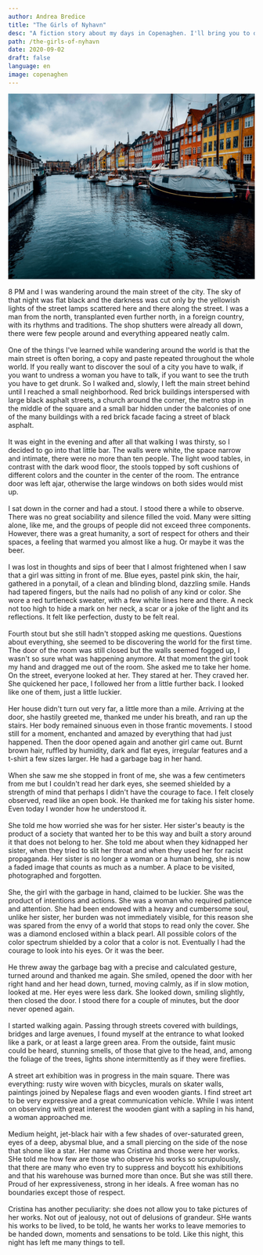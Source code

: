 ```yaml
---
author: Andrea Bredice
title: "The Girls of Nyhavn"
desc: "A fiction story about my days in Copenaghen. I'll bring you to discover that beatiful city with the help of three girls and some beer."
path: /the-girls-of-nyhavn
date: 2020-09-02
draft: false
language: en
image: copenaghen
---
```


![](../../images/copenaghen.JPG)

8 PM and I was wandering around the main street of the city. The sky of that night was flat black and the darkness was cut only by the yellowish lights of the street lamps scattered here and there along the street. I was a man from the north, transplanted even further north, in a foreign country, with its rhythms and traditions. The shop shutters were already all down, there were few people around and everything appeared neatly calm.
<br/>
<br/>
One of the things I've learned while wandering around the world is that the main street is often boring, a copy and paste repeated throughout the whole world. If you really want to discover the soul of a city you have to walk, if you want to undress a woman you have to talk, if you want to see the truth you have to get drunk. So I walked and, slowly, I left the main street behind until I reached a small neighborhood. Red brick buildings interspersed with large black asphalt streets, a church around the corner, the metro stop in the middle of the square and a small bar hidden under the balconies of one of the many buildings with a red brick facade facing a street of black asphalt.
<br/>
<br/>
It was eight in the evening and after all that walking I was thirsty, so I decided to go into that little bar. The walls were white, the space narrow and intimate, there were no more than ten people. The light wood tables, in contrast with the dark wood floor, the stools topped by soft cushions of different colors and the counter in the center of the room. The entrance door was left ajar, otherwise the large windows on both sides would mist up.
<br/>
<br/>
I sat down in the corner and had a stout. I stood there a while to observe. There was no great sociability and silence filled the void. Many were sitting alone, like me, and the groups of people did not exceed three components. However, there was a great humanity, a sort of respect for others and their spaces, a feeling that warmed you almost like a hug. Or maybe it was the beer.
<br/>
<br/>
I was lost in thoughts and sips of beer that I almost frightened when I saw that a girl was sitting in front of me. Blue eyes, pastel pink skin, the hair, gathered in a ponytail, of a clean and blinding blond, dazzling smile. Hands had tapered fingers, but the nails had no polish of any kind or color. She wore a red turtleneck sweater, with a few white lines here and there. A neck not too high to hide a mark on her neck, a scar or a joke of the light and its reflections. It felt like perfection, dusty to be felt real.
<br/>
<br/>
Fourth stout but she still hadn't stopped asking me questions. Questions about everything, she seemed to be discovering the world for the first time. The door of the room was still closed but the walls seemed fogged up, I wasn't so sure what was happening anymore. At that moment the girl took my hand and dragged me out of the room. She asked me to take her home. On the street, everyone looked at her. They stared at her. They craved her. She quickened her pace, I followed her from a little further back. I looked like one of them, just a little luckier.
<br/>
<br/>
Her house didn't turn out very far, a little more than a mile. Arriving at the door, she hastily greeted me, thanked me under his breath, and ran up the stairs. Her body remained sinuous even in those frantic movements. I stood still for a moment, enchanted and amazed by everything that had just happened. Then the door opened again and another girl came out. Burnt brown hair, ruffled by humidity, dark and flat eyes, irregular features and a t-shirt a few sizes larger. He had a garbage bag in her hand.
<br/>
<br/>
When she saw me she stopped in front of me, she was a few centimeters from me but I couldn't read her dark eyes, she seemed shielded by a strength of mind that perhaps I didn't have the courage to face. I felt closely observed, read like an open book. He thanked me for taking his sister home. Even today I wonder how he understood it.
<br/>
<br/>
She told me how worried she was for her sister. Her sister's beauty is the product of a society that wanted her to be this way and built a story around it that does not belong to her. She told me about when they kidnapped her sister, when they tried to slit her throat and when they used her for racist propaganda. Her sister is no longer a woman or a human being, she is now a faded image that counts as much as a number. A place to be visited, photographed and forgotten.
<br/>
<br/>
She, the girl with the garbage in hand, claimed to be luckier. She was the product of intentions and actions. She was a woman who required patience and attention. She had been endowed with a heavy and cumbersome soul, unlike her sister, her burden was not immediately visible, for this reason she was spared from the envy of a world that stops to read only the cover. She was a diamond enclosed within a black pearl. All possible colors of the color spectrum shielded by a color that a color is not. Eventually I had the courage to look into his eyes. Or it was the beer.
<br/>
<br/>
He threw away the garbage bag with a precise and calculated gesture, turned around and thanked me again. She smiled, opened the door with her right hand and her head down, turned, moving calmly, as if in slow motion, looked at me. Her eyes were less dark. She looked down, smiling slightly, then closed the door. I stood there for a couple of minutes, but the door never opened again.
<br/>
<br/>
I started walking again. Passing through streets covered with buildings, bridges and large avenues, I found myself at the entrance to what looked like a park, or at least a large green area. From the outside, faint music could be heard, stunning smells, of those that give to the head, and, among the foliage of the trees, lights shone intermittently as if they were fireflies.
<br/>
<br/>
A street art exhibition was in progress in the main square. There was everything: rusty wire woven with bicycles, murals on skater walls, paintings joined by Nepalese flags and even wooden giants. I find street art to be very expressive and a great communication vehicle. While I was intent on observing with great interest the wooden giant with a sapling in his hand, a woman approached me.
<br/>
<br/>
Medium height, jet-black hair with a few shades of over-saturated green, eyes of a deep, abysmal blue, and a small piercing on the side of the nose that shone like a star. Her name was Cristina and those were her works. SHe told me how few are those who observe his works so scrupulously, that there are many who even try to suppress and boycott his exhibitions and that his warehouse was burned more than once. But she was still there. Proud of her expressiveness, strong in her ideals. A free woman has no boundaries except those of respect.
<br/>
<br/>
Cristina has another peculiarity: she does not allow you to take pictures of her works. Not out of jealousy, not out of delusions of grandeur. SHe wants his works to be lived, to be told, he wants her works to leave memories to be handed down, moments and sensations to be told. Like this night, this night has left me many things to tell.
<br/>


